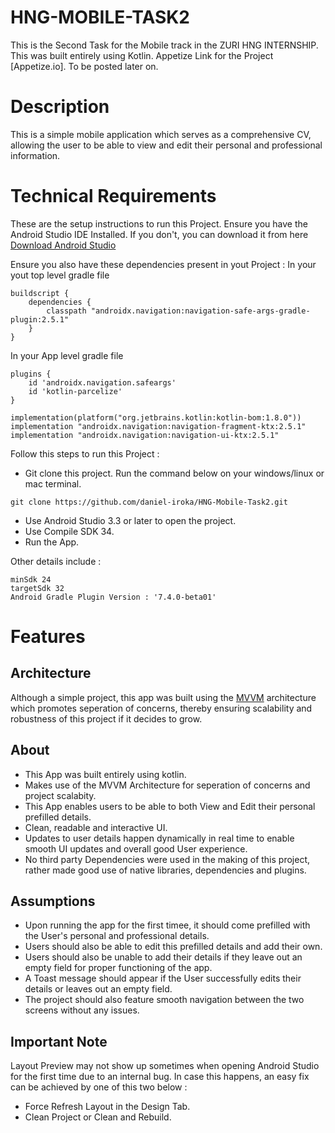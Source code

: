 # HNG-MOBILE-TASK2

This is the Second Task for the Mobile track in the ZURI HNG INTERNSHIP. This was built entirely using Kotlin.
Appetize Link for the Project [Appetize.io]. To be posted later on.

# Description

This is a simple mobile application which serves as a comprehensive CV, allowing the user to be able to view and edit their personal
and professional information.

# Technical Requirements

These are the setup instructions to run this Project. Ensure you have the Android Studio IDE Installed. If you
don't, you can download it from here [Download Android Studio](https://developer.android.com/studio)

Ensure you also have these dependencies present in yout Project :
In your yout top level gradle file
```
buildscript {
    dependencies {
        classpath "androidx.navigation:navigation-safe-args-gradle-plugin:2.5.1"
    }
}
```

In your App level gradle file
```
plugins {
    id 'androidx.navigation.safeargs'
    id 'kotlin-parcelize'
}
```

```
implementation(platform("org.jetbrains.kotlin:kotlin-bom:1.8.0"))
implementation "androidx.navigation:navigation-fragment-ktx:2.5.1"
implementation "androidx.navigation:navigation-ui-ktx:2.5.1"
```

Follow this steps to run this Project :
- Git clone this project. Run the command below on your windows/linux or mac terminal.
```
git clone https://github.com/daniel-iroka/HNG-Mobile-Task2.git
```
- Use Android Studio 3.3 or later to open the project.
- Use Compile SDK 34.
- Run the App.

Other details include :
```
minSdk 24
targetSdk 32
Android Gradle Plugin Version : '7.4.0-beta01'
```

# Features
## Architecture
Although a simple project, this app was built using the [MVVM](https://proandroiddev.com/understanding-mvvm-pattern-for-android-in-2021-98b155b37b54) architecture which promotes seperation of
concerns, thereby ensuring scalability and robustness of this project if it decides to grow.

## About 
- This App was built entirely using kotlin.
- Makes use of the MVVM Architecture for seperation of concerns and project scalabity.
- This App enables users to be able to both View and Edit their personal prefilled details.
- Clean, readable and interactive UI.
- Updates to user details happen dynamically in real time to enable smooth UI updates and overall good User experience.
- No third party Dependencies were used in the making of this project, rather made good use of native libraries, dependencies and
plugins.

## Assumptions
- Upon running the app for the first timee, it should come prefilled with the User's personal and professional details.
- Users should also be able to edit this prefilled details and add their own.
- Users should also be unable to add their details if they leave out an empty field for proper functioning of the app.
- A Toast message should appear if the User successfully edits their details or leaves out an empty field. 
- The project should also feature smooth navigation between the two screens without any issues. 

## Important Note

Layout Preview may not show up sometimes when opening Android Studio for the first time due to an internal
bug. In case this happens, an easy fix can be achieved by one of this two below :
- Force Refresh Layout in the Design Tab.
- Clean Project or Clean and Rebuild.
